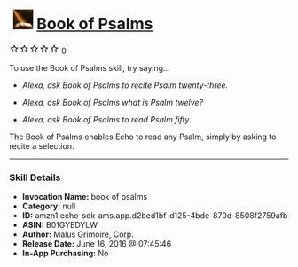 # &nbsp;<img src="skill_icon" alt="Book of Psalms icon" width="36"> [Book of Psalms](http://alexa.amazon.com/#skills/amzn1.echo-sdk-ams.app.d2bed1bf-d125-4bde-870d-8508f2759afb)
![0 stars](../../images/ic_star_border_black_18dp_1x.png)![0 stars](../../images/ic_star_border_black_18dp_1x.png)![0 stars](../../images/ic_star_border_black_18dp_1x.png)![0 stars](../../images/ic_star_border_black_18dp_1x.png)![0 stars](../../images/ic_star_border_black_18dp_1x.png) 0

To use the Book of Psalms skill, try saying...

* *Alexa, ask Book of Psalms to recite Psalm twenty-three.*

* *Alexa, ask Book of Psalms what is Psalm twelve?*

* *Alexa, ask Book of Psalms to read Psalm fifty.*

The Book of Psalms enables Echo to read any Psalm, simply by asking to recite a selection.

***

### Skill Details

* **Invocation Name:** book of psalms
* **Category:** null
* **ID:** amzn1.echo-sdk-ams.app.d2bed1bf-d125-4bde-870d-8508f2759afb
* **ASIN:** B01GYEDYLW
* **Author:** Malus Grimoire, Corp.
* **Release Date:** June 16, 2016 @ 07:45:46
* **In-App Purchasing:** No
